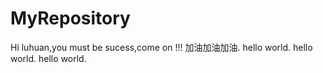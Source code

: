 # MyRepository
Hi luhuan,you must be sucess,come on !!!
加油加油加油.
hello world.
hello world.
hello world.
